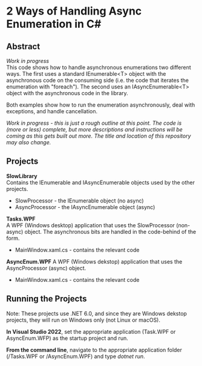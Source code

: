 # 2 Ways of Handling Async Enumeration in C#

## Abstract  

*Work in progress*  
This code shows how to handle asynchronous enumerations two different ways. The first uses a standard IEnumerable&lt;T&gt; object with the asynchronous code on the consuming side (i.e. the code that iterates the enumeration with "foreach"). The second uses an IAsyncEnumerable&lt;T&gt; object with the asynchronous code in the library.  

Both examples show how to run the enumeration asynchronously, deal with exceptions, and handle cancellation.  

*Work in progress - this is just a rough outline at this point. The code is (more or less) complete, but more descriptions and instructions will be coming as this gets built out more. The title and location of this repository may also change.*  

## Projects  
**SlowLibrary**  
Contains the IEnumerable and IAsyncEnumerable objects used by the other projects.
* SlowProcessor - the IEnumerable object (no async)
* AsyncProcessor - the IAsyncEnumerable object (async)

**Tasks.WPF**  
A WPF (Windows desktop) application that uses the SlowProcessor (non-async) object. The asynchronous bits are handled in the code-behind of the form.
* MainWindow.xaml.cs - contains the relevant code

**AsyncEnum.WPF** 
A WPF (Windows dekstop) application that uses the AsyncProcessor (async) object. 
* MainWindow.xaml.cs - contains the relevant code

## Running the Projects
Note: These projects use .NET 6.0, and since they are Windows dekstop projects, they will run on Windows only (not Linux or macOS).

**In Visual Studio 2022**, set the appropriate application (Task.WPF or AsyncEnum.WFP) as the startup project and run.

**From the command line**, navigate to the appropriate application folder (/Tasks.WPF or /AsyncEnum.WPF) and type *dotnet run*.